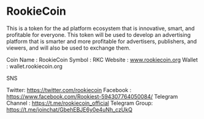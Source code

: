 # RookieCoin
This is a token for the ad platform ecosystem that is innovative, smart, and profitable for everyone. This token will be used to develop an advertising platform that is smarter and more profitable for advertisers, publishers, and viewers, and will also be used to exchange them.

Coin Name : RookieCoin
Symbol : RKC
Website : www.rookiecoin.org
Wallet : wallet.rookiecoin.org

SNS

Twitter: https://twitter.com/rookiecoin
Facebook : https://www.facebook.com/Rookiest-594307764050084/
Telegram Channel : https://t.me/rookiecoin_official
Telegram Group: https://t.me/joinchat/GbehEBJE6y0e4uNh_czUkQ
